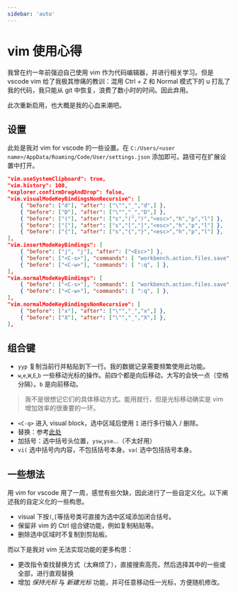 ```yaml
---
sidebar: 'auto'
---
```

# vim 使用心得
我曾在约一年前强迫自己使用 vim 作为代码编辑器，并进行相关学习。但是 vscode vim 给了我极其惨痛的教训：混用 Ctrl + Z 和 Normal 模式下的 u 打乱了我的代码，我只能从 git 中恢复，浪费了数小时的时间。因此弃用。

此次重新启用，也大概是我的心血来潮吧。
## 设置
此处是我对 vim for vscode 的一些设置。在 `C:/Users/<user name>/AppData/Roaming/Code/User/settings.json` 添加即可。路径可在扩展设置中打开。
```json
"vim.useSystemClipboard": true,
"vim.history": 100,
"explorer.confirmDragAndDrop": false,
"vim.visualModeKeyBindingsNonRecursive": [
    { "before": ["d"], "after": ["\"","_","d",] },
    { "before": ["D"], "after": ["\"","_","D",] },
    { "before": ["("], "after": ["s","(",")","<esc>","h","p","l"] },
    { "before": ["["], "after": ["s","[","]","<esc>","h","p","l"] },
    { "before": ["{"], "after": ["s","{","}","<esc>","h","p","l"] },
],
"vim.insertModeKeyBindings": [
    { "before": ["j", "j"], "after": ["<Esc>"] },
    { "before": ["<C-s>"], "commands": [ "workbench.action.files.save", ] },
    { "before": ["<C-w>"], "commands": [ ":q", ] },
],
"vim.normalModeKeyBindings": [
    { "before": ["<C-s>"], "commands": [ "workbench.action.files.save", ] },
    { "before": ["<C-w>"], "commands": [ ":q", ] },
],
"vim.normalModeKeyBindingsNonRecursive": [
    { "before": ["x"], "after": ["\"","_","x",] },
    { "before": ["X"], "after": ["\"","_","X",] },
],
```
## 组合键
* `yyp` 复制当前行并粘贴到下一行。我的数据记录需要频繁使用此功能。
* `w`,`e`,`W`,`E`,`b` 一些移动光标的操作。前四个都是向后移动，大写的会快一点（空格分隔）。`b` 是向前移动。
> 我不是很想记它们的具体移动方式。能用就行，但是光标移动确实是 vim 增加效率的很重要的一环。
* `<C-q>` 进入 visual block，选中区域后使用 `I` 进行多行输入 / 删除。
* 替换：参考[此处](http://yyq123.blogspot.com/2011/10/vim-substitute.html)
* 加括号：选中括号头位置，`ysw`,`yse`...（不太好用）
* `vi(` 选中括号内内容，不包括括号本身。`va(` 选中包括括号本身。
## 一些想法
用 vim for vscode 用了一周，感觉有些欠缺，因此进行了一些自定义化。以下阐述我的自定义化的一些构思。
* visual 下按`(`,`[`等括号类可直接为选中区域添加闭合括号。
* 保留非 vim 的 Ctrl 组合键功能，例如复制粘贴等。
* 删除选中区域时不复制到剪贴板。

而以下是我对 vim 无法实现功能的更多构思：
* 更改指令查找替换方式（太麻烦了），直接搜索高亮，然后选择其中的一些或全部，进行直观替换
* 增加 *保持光标* 与 *新建光标* 功能，并可任意移动任一光标，方便随机修改。